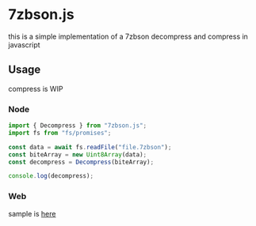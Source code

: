 # 7zbson.js

this is a simple implementation of a 7zbson decompress and compress in javascript

## Usage
compress is WIP
### Node
```javascript
import { Decompress } from "7zbson.js";
import fs from "fs/promises";

const data = await fs.readFile("file.7zbson");
const biteArray = new Uint8Array(data);
const decompress = Decompress(biteArray);

console.log(decompress);
```
### Web
sample is [here](https://github.com/rassi0429/7zbsonjs-example)


